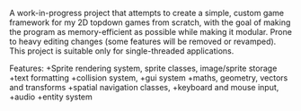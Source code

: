 A work-in-progress project that attempts to create a simple, custom game framework for my 2D topdown games from scratch, with the goal of making the program as memory-efficient as possible while making it modular. Prone to heavy editing changes (some features will be removed or revamped). This project is suitable only for single-threaded applications.

Features:
+Sprite rendering system, sprite classes, image/sprite storage
+text formatting
+collision system, 
+gui system
+maths, geometry, vectors and transforms
+spatial navigation classes, 
+keyboard and mouse input, 
+audio
+entity system
